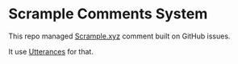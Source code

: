 # Scrample Comments System

This repo managed [Scrample.xyz](https://www.scrample.xyz) comment built on GitHub issues.

It use [Utterances](https://utteranc.es) for that.
